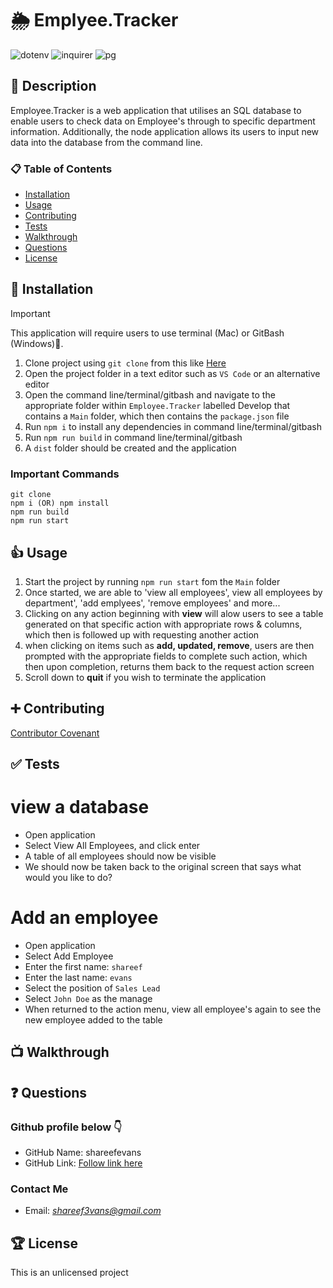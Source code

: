 # 🌦️ Emplyee.Tracker

![dotenv](https://img.shields.io/npm/v/dotenv?label=dotenv&color=green&logo=npm) ![inquirer](https://img.shields.io/npm/v/inquirer?label=inquirer&color=blue&logo=npm) ![pg](https://img.shields.io/npm/v/pg?label=pg&color=orange&logo=npm)

## 🚀 Description

Employee.Tracker is a web application that utilises an SQL database to enable users to check data on Employee's through to specific department information. Additionally, the node application allows its users to input new data into the database from the command line.

### 📋 Table of Contents

- [Installation](#installation)
- [Usage](#usage)
- [Contributing](#contributing)
- [Tests](#tests)
- [Walkthrough](#walkthrough)
- [Questions](#questions)
- [License](#license)

## 🔌 Installation

> [!IMPORTANT]
> This application will require users to use terminal (Mac) or GitBash (Windows)🚨.

1. Clone project using `git clone` from this like [Here](https://github.com/shareefevans/Employee.Tracker)
2. Open the project folder in a text editor such as `VS Code` or an alternative editor
3. Open the command line/terminal/gitbash and navigate to the appropriate folder within `Employee.Tracker` labelled Develop that contains a `Main` folder, which then contains the `package.json` file
4. Run `npm i` to install any dependencies in command line/terminal/gitbash
5. Run `npm run build` in command line/terminal/gitbash
6. A `dist` folder should be created and the application

### Important Commands

```
git clone
npm i (OR) npm install
npm run build
npm run start
```

## 👍 Usage

1. Start the project by running `npm run start` fom the `Main` folder
2. Once started, we are able to 'view all employees', view all employees by department', 'add emplyees', 'remove employees' and more...
3. Clicking on any action beginning with **view** will alow users to see a table generated on that specific action with appropriate rows & columns, which then is followed up with requesting another action
4. when clicking on items such as **add, updated, remove**, users are then prompted with the appropriate fields to complete such action, which then upon completion, returns them back to the request action screen
5. Scroll down to **quit** if you wish to terminate the application

## ➕ Contributing

[Contributor Covenant](https://www.contributor-covenant.org/)

## ✅ Tests

# view a database

- Open application
- Select View All Employees, and click enter
- A table of all employees should now be visible
- We should now be taken back to the original screen that says what would you like to do?

# Add an employee

- Open application
- Select Add Employee
- Enter the first name: `shareef`
- Enter the last name: `evans`
- Select the position of `Sales Lead`
- Select `John Doe` as the manage
- When returned to the action menu, view all employee's again to see the new employee added to the table

## 📺 Walkthrough

## ❓ Questions

### Github profile below 👇

- GitHub Name: shareefevans
- GitHub Link: [Follow link here](https://github.com/shareefevans)

### Contact Me

- Email: *shareef3vans@gmail.com*

## 🏆 License

This is an unlicensed project
